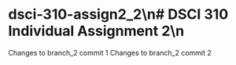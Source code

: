 # dsci-310-assign2_2\n# DSCI 310 Individual Assignment 2\n
Changes to branch_2 commit 1
Changes to branch_2 commit 2
